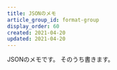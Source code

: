 ```yaml
---
title: JSONのメモ
article_group_id: format-group
display_order: 60
created: 2021-04-20
updated: 2021-04-20
---
```

JSONのメモです。
そのうち書きます。
